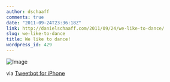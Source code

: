 ```yaml
---
author: dschaaff
comments: true
date: "2011-09-24T23:36:18Z"
link: http://danielschaaff.com/2011/09/24/we-like-to-dance/
slug: we-like-to-dance
title: We like to dance!
wordpress_id: 429
---
```


![Image](http://posterous.com/getfile/files.posterous.com/danielschaaff/fHjcxqfBnIbCwJaytDJmiAHehIcsFplezJoAvCBuJdgrcoJhyobonIuszGwr/image.jpg.scaled500.jpg)

  

via [Tweetbot for iPhone](http://tapbots.com/tweetbot)
